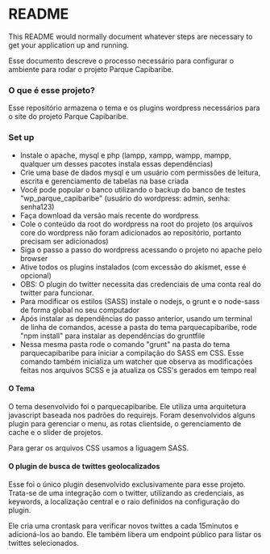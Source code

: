 # README #

This README would normally document whatever steps are necessary to get your application up and running.

Esse documento descreve o processo necessário para configurar o ambiente para rodar o projeto Parque Capibaribe.

### O que é esse projeto? ###

Esse repositório armazena o tema e os plugins wordpress necessários para o site do projeto Parque Capibaribe.

### Set up ###

* Instale o apache, mysql e php (lampp, xampp, wampp, mampp, qualquer um desses pacotes instala essas dependências)
* Crie uma base de dados mysql e um usuário com permissões de leitura, escrita e gerenciamento de tabelas na base criada
* Você pode popular o banco utilizando o backup do banco de testes "wp\_parque\_capibaribe" (usuário do wordpress: admin, senha: senha123)
* Faça download da versão mais recente do wordpress
* Cole o conteúdo da root do wordpress na root do projeto (os arquivos core do wordpress não foram adicionados ao repositório, portanto precisam ser adicionados)
* Siga o passo a passo do wordpress acessando o projeto no apache pelo browser
* Ative todos os plugins instalados (com excessão do akismet, esse é opcional)
* OBS: O plugin do twitter necessita das credenciais de uma conta real do twitter para funcionar.
* Para modificar os estilos (SASS) instale o nodejs, o grunt e o node-sass de forma global no seu computador
* Após instalar as dependências do passo anterior, usando um terminal de linha de comandos, acesse a pasta do tema parquecapibaribe, rode "npm install" para instalar as dependências do gruntfile
* Nessa mesma pasta rode o comando "grunt" na pasta do tema parquecapibaribe para iniciar a compilação do SASS em CSS. Esse comando também inicializa um watcher que observa as modificações feitas nos arquivos SCSS e ja atualiza os CSS's gerados em tempo real  

#### O Tema ####

O tema desenvolvido foi o parquecapibaribe. Ele utiliza uma arquitetura javascript baseada nos padrões do requirejs. Foram desenvolvidos alguns plugin para gerenciar o menu, as rotas clientside, o gerenciamento de cache e o slider de projetos.

Para gerar os arquivos CSS usamos a liguagem SASS. 

#### O plugin de busca de twittes geolocalizados ####

Esse foi o único plugin desenvolvido exclusivamente para esse projeto. Trata-se de uma integração com o twitter, utilizando as credenciais, as keywords, a localização central e o raio definidos na configuração do plugin. 

Ele cria uma crontask para verificar novos twittes a cada 15minutos e adicioná-los ao bando. Ele também libera um endpoint público para listar os twittes selecionados.